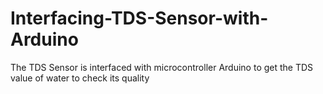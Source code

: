 # Interfacing-TDS-Sensor-with-Arduino
The TDS Sensor is interfaced with microcontroller Arduino  to get the TDS value of water to check its quality
